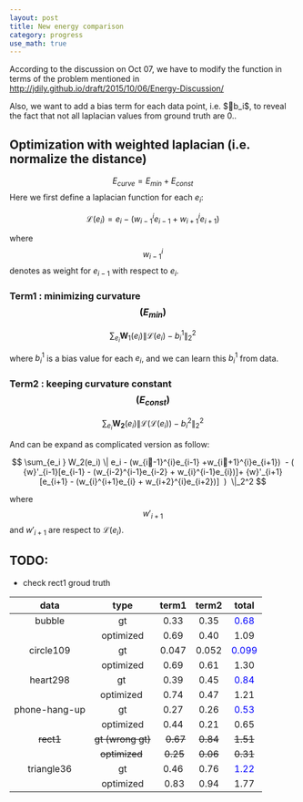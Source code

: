 ```yaml
---
layout: post
title: New energy comparison
category: progress
use_math: true
---
```

According to the discussion on Oct 07, we have to modify the function in terms of the problem mentioned in 
<http://jdily.github.io/draft/2015/10/06/Energy-Discussion/>

Also, we want to add a bias term for each data point, i.e. $b_i$, to reveal the fact that not all laplacian values from ground truth are 0..

## Optimization with weighted laplacian (i.e. normalize the distance)

$$ E_{curve} = E_{min} + E_{const}$$
Here we first define a laplacian function for each $e_i$:

$$ \mathcal{L}(e_i) = e_i - (w_{i-1}^{i}e_{i-1}+w_{i+1}^{i}e_{i+1})  $$

where $$w_{i-1}^{i}$$ denotes as weight for $e_{i-1}$ with respect to $e_i$.


### Term1 : minimizing curvature  $$ (E_{min})  $$

$$  \sum_{e_i} \mathbf{W}_1(e_i)\| \mathcal{L}(e_i) - b_i^1\| _2^2 $$

where $b_i^1$ is a bias value for each $e_i$, and we can learn this $b_i^1$ from data.

### Term2 : keeping curvature constant  $$ (E_{const})  $$

$$  \sum_{e_i } \mathbf{W_2}(e_i) \| \mathcal{L}(\mathcal{L}(e_i)) - b^2_i  \|_2^2 $$       

And can be expand as complicated version as follow:

$$  \sum_{e_i } W_2(e_i) \| e_i - (w_{i-1}^{i}e_{i-1} +w_{i+1}^{i}e_{i+1})  - ( {w}'_{i-1}[e_{i-1} - (w_{i-2}^{i-1}e_{i-2} + w_{i}^{i-1}e_{i})]+ {w}'_{i+1}[e_{i+1} - (w_{i}^{i+1}e_{i} + w_{i+2}^{i}e_{i+2})]  )  \|_2^2 $$  

where $${w}'_{i+1}$$ and ${w}'_{i+1}$  are respect to $\mathcal{L}(e_i)$.


## TODO:

- check rect1 groud truth   

|  data | type  | term1  | term2  | total |
|:--:|:---:|:---:|:---:|:---:|
| bubble  | gt | 0.33 | 0.35 | <font color='blue'>0.68 </font> |
|   |  optimized | 0.69 | 0.40 | 1.09|
|  circle109 | gt | 0.047 | 0.052 | <font color='blue'>0.099</font> |
|   | optimized | 0.69  | 0.61 | 1.30 | 
|  heart298| gt  | 0.39 | 0.45 | <font color='blue'>0.84 </font>| 
|  | optimized |0.74 | 0.47 | 1.21 | 
|  phone-hang-up | gt | 0.27 | 0.26 | <font color='blue'>0.53 </font>| 
| | optimized| 0.44 | 0.21 | 0.65 | 
|  <del>rect1</del>| <del>gt (wrong gt) </del>|  <del>0.67</del> | <del>0.84 </del>|<del> 1.51</del> | 
|  | <del>optimized</del> | <del>0.25 </del>| <del>0.06</del> |<del>0.31 </del>| 
|  triangle36| gt | 0.46 | 0.76 | <font color='blue'>1.22 </font>| 
| | optimized | 0.83 | 0.94 | 1.77 | 